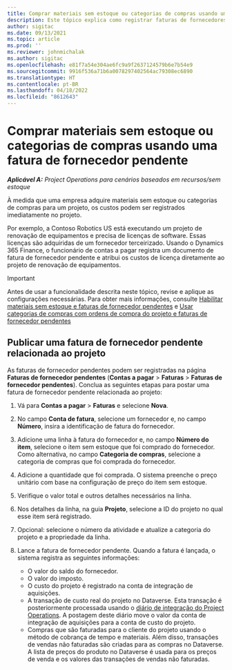 ```yaml
---
title: Comprar materiais sem estoque ou categorias de compras usando uma fatura de fornecedor pendente
description: Este tópico explica como registrar faturas de fornecedores pendentes.
author: sigitac
ms.date: 09/13/2021
ms.topic: article
ms.prod: ''
ms.reviewer: johnmichalak
ms.author: sigitac
ms.openlocfilehash: e81f7a54e304ae6fc9a9f2637124579b6e7b54e9
ms.sourcegitcommit: 9916f536a71b6a0078297402564ac79308ec6890
ms.translationtype: HT
ms.contentlocale: pt-BR
ms.lasthandoff: 04/18/2022
ms.locfileid: "8612643"
---
```

# <a name="purchase-non-stocked-materials-or-procurement-categories-using-a-pending-vendor-invoice"></a>Comprar materiais sem estoque ou categorias de compras usando uma fatura de fornecedor pendente

_**Aplicável A:** Project Operations para cenários baseados em recursos/sem estoque_

À medida que uma empresa adquire materiais sem estoque ou categorias de compras para um projeto, os custos podem ser registrados imediatamente no projeto. 

Por exemplo, a Contoso Robotics US está executando um projeto de renovação de equipamentos e precisa de licenças de software. Essas licenças são adquiridas de um fornecedor terceirizado.  Usando o Dynamics 365 Finance, o funcionário de contas a pagar registra um documento de fatura de fornecedor pendente e atribui os custos de licença diretamente ao projeto de renovação de equipamentos. 

> [!IMPORTANT]
> Antes de usar a funcionalidade descrita neste tópico, revise e aplique as configurações necessárias. Para obter mais informações, consulte [Habilitar materiais sem estoque e faturas de fornecedor pendentes](configure-materials-nonstocked.md) e [Usar categorias de compras com ordens de compra do projeto e faturas de fornecedor pendentes](configure-procurement-categories.md)

## <a name="post-a-project-related-pending-vendor-invoice"></a>Publicar uma fatura de fornecedor pendente relacionada ao projeto 

As faturas de fornecedor pendentes podem ser registradas na página **Faturas de fornecedor pendentes** (**Contas a pagar** > **Faturas** > **Faturas de fornecedor pendentes**). Conclua as seguintes etapas para postar uma fatura de fornecedor pendente relacionada ao projeto:

1. Vá para **Contas a pagar** > **Faturas** e selecione **Nova**. 
1. No campo **Conta de fatura**, selecione um fornecedor e, no campo **Número**, insira a identificação de fatura do fornecedor.
1. Adicione uma linha à fatura do fornecedor e, no campo **Número do item**, selecione o item sem estoque que foi comprado do fornecedor. Como alternativa, no campo **Categoria de compras**, selecione a categoria de compras que foi comprada do fornecedor.   
1. Adicione a quantidade que foi comprada. O sistema preenche o preço unitário com base na configuração de preço do item sem estoque. 
1. Verifique o valor total e outros detalhes necessários na linha.
1. Nos detalhes da linha, na guia **Projeto**, selecione a ID do projeto no qual esse item será registrado.
1. Opcional: selecione o número da atividade e atualize a categoria do projeto e a propriedade da linha.
1. Lance a fatura de fornecedor pendente. Quando a fatura é lançada, o sistema registra as seguintes informações:
    
    - O valor do saldo do fornecedor.
    - O valor do imposto.
    - O custo do projeto é registrado na conta de integração de aquisições.
    - A transação de custo real do projeto no Dataverse.  Esta transação é posteriormente processada usando o [diário de integração do Project Operations](../project-accounting/project-operations-integration-journal.md). A postagem deste diário move o valor da conta de integração de aquisições para a conta de custo do projeto. 
    - Compras que são faturadas para o cliente do projeto usando o método de cobrança de tempo e materiais. Além disso, transações de vendas não faturadas são criadas para as compras no Dataverse. A lista de preços do produto no Dataverse é usada para os preços de venda e os valores das transações de vendas não faturadas.
